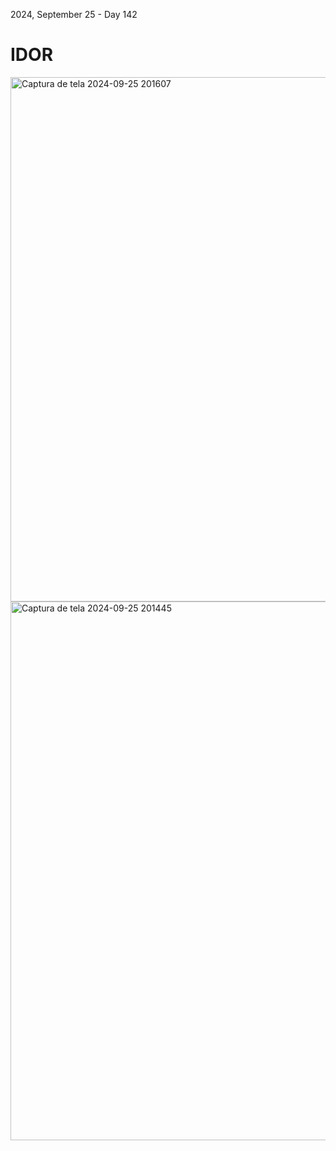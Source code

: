 <p>2024, September 25 - Day 142</p>
<h1>IDOR</h1>

<img width="1109" height="839" alt="Captura de tela 2024-09-25 201607" src="https://github.com/user-attachments/assets/a0c8d9ed-e7a3-43b8-885b-537417bfb4b6" />


<br>

<img width="1919" height="862" alt="Captura de tela 2024-09-25 201445" src="https://github.com/user-attachments/assets/9946999e-6f1e-40cd-a753-281a96666d87" />
